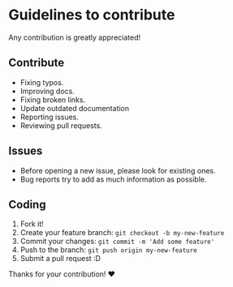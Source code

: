 # Guidelines to contribute

Any contribution is greatly appreciated!

## Contribute

- Fixing typos.
- Improving docs.
- Fixing broken links.
- Update outdated documentation
- Reporting issues.
- Reviewing pull requests.

## Issues

- Before opening a new issue, please look for existing ones.
- Bug reports try to add as much information as possible.

## Coding

1. Fork it!
1. Create your feature branch: `git checkout -b my-new-feature`
1. Commit your changes: `git commit -m 'Add some feature'`
1. Push to the branch: `git push origin my-new-feature`
1. Submit a pull request :D

Thanks for your contribution! ❤️
